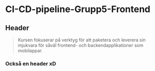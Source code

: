 # CI-CD-pipeline-Grupp5-Frontend

## Header

>Kursen fokuserar på verktyg för att paketera och leverera sin mjukvara för såväl frontend- och backendapplikationer som mobilappar.
### Också en header xD
